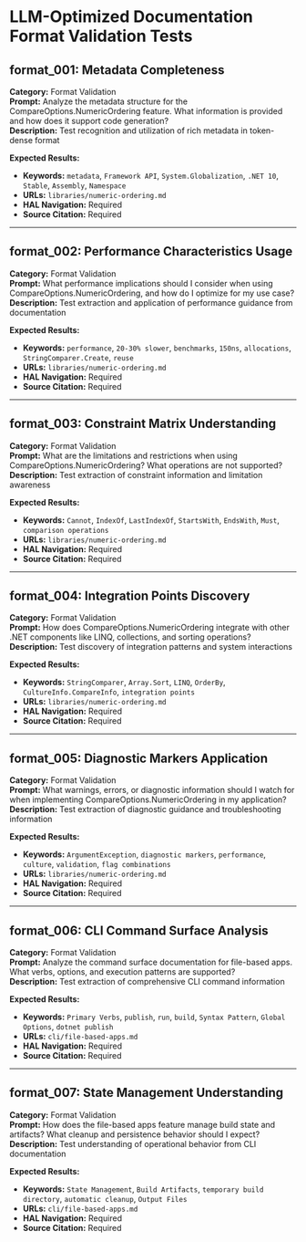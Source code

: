 # LLM-Optimized Documentation Format Validation Tests

## format_001: Metadata Completeness

**Category:** Format Validation  
**Prompt:** Analyze the metadata structure for the CompareOptions.NumericOrdering feature. What information is provided and how does it support code generation?  
**Description:** Test recognition and utilization of rich metadata in token-dense format

**Expected Results:**
- **Keywords:** `metadata`, `Framework API`, `System.Globalization`, `.NET 10`, `Stable`, `Assembly`, `Namespace`
- **URLs:** `libraries/numeric-ordering.md`
- **HAL Navigation:** Required
- **Source Citation:** Required

---

## format_002: Performance Characteristics Usage

**Category:** Format Validation  
**Prompt:** What performance implications should I consider when using CompareOptions.NumericOrdering, and how do I optimize for my use case?  
**Description:** Test extraction and application of performance guidance from documentation

**Expected Results:**
- **Keywords:** `performance`, `20-30% slower`, `benchmarks`, `150ns`, `allocations`, `StringComparer.Create`, `reuse`
- **URLs:** `libraries/numeric-ordering.md`
- **HAL Navigation:** Required
- **Source Citation:** Required

---

## format_003: Constraint Matrix Understanding

**Category:** Format Validation  
**Prompt:** What are the limitations and restrictions when using CompareOptions.NumericOrdering? What operations are not supported?  
**Description:** Test extraction of constraint information and limitation awareness

**Expected Results:**
- **Keywords:** `Cannot`, `IndexOf`, `LastIndexOf`, `StartsWith`, `EndsWith`, `Must`, `comparison operations`
- **URLs:** `libraries/numeric-ordering.md`
- **HAL Navigation:** Required
- **Source Citation:** Required

---

## format_004: Integration Points Discovery

**Category:** Format Validation  
**Prompt:** How does CompareOptions.NumericOrdering integrate with other .NET components like LINQ, collections, and sorting operations?  
**Description:** Test discovery of integration patterns and system interactions

**Expected Results:**
- **Keywords:** `StringComparer`, `Array.Sort`, `LINQ`, `OrderBy`, `CultureInfo.CompareInfo`, `integration points`
- **URLs:** `libraries/numeric-ordering.md`
- **HAL Navigation:** Required
- **Source Citation:** Required

---

## format_005: Diagnostic Markers Application

**Category:** Format Validation  
**Prompt:** What warnings, errors, or diagnostic information should I watch for when implementing CompareOptions.NumericOrdering in my application?  
**Description:** Test extraction of diagnostic guidance and troubleshooting information

**Expected Results:**
- **Keywords:** `ArgumentException`, `diagnostic markers`, `performance`, `culture`, `validation`, `flag combinations`
- **URLs:** `libraries/numeric-ordering.md`
- **HAL Navigation:** Required
- **Source Citation:** Required

---

## format_006: CLI Command Surface Analysis

**Category:** Format Validation  
**Prompt:** Analyze the command surface documentation for file-based apps. What verbs, options, and execution patterns are supported?  
**Description:** Test extraction of comprehensive CLI command information

**Expected Results:**
- **Keywords:** `Primary Verbs`, `publish`, `run`, `build`, `Syntax Pattern`, `Global Options`, `dotnet publish`
- **URLs:** `cli/file-based-apps.md`
- **HAL Navigation:** Required
- **Source Citation:** Required

---

## format_007: State Management Understanding

**Category:** Format Validation  
**Prompt:** How does the file-based apps feature manage build state and artifacts? What cleanup and persistence behavior should I expect?  
**Description:** Test understanding of operational behavior from CLI documentation

**Expected Results:**
- **Keywords:** `State Management`, `Build Artifacts`, `temporary build directory`, `automatic cleanup`, `Output Files`
- **URLs:** `cli/file-based-apps.md`
- **HAL Navigation:** Required
- **Source Citation:** Required